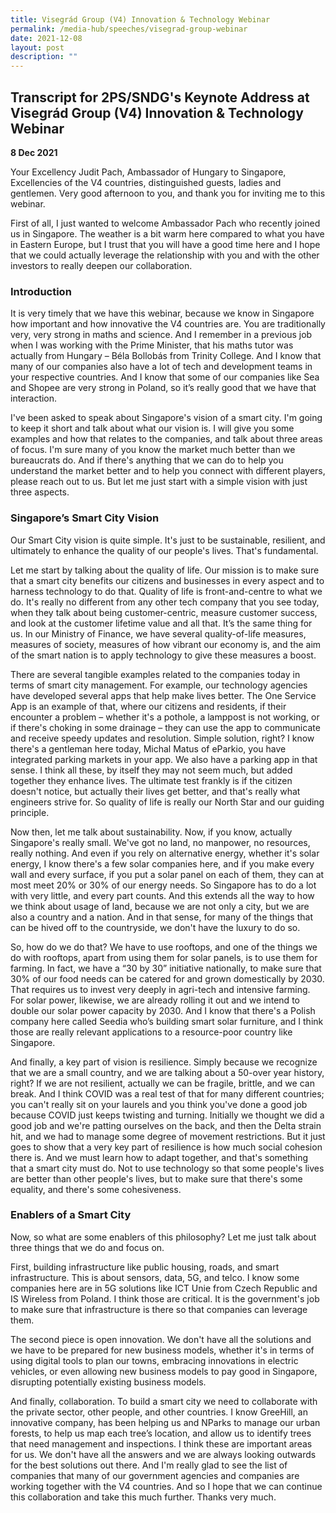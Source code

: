 ```yaml
---
title: Visegrád Group (V4) Innovation & Technology Webinar
permalink: /media-hub/speeches/visegrad-group-webinar
date: 2021-12-08
layout: post
description: ""
---
```


## Transcript for 2PS/SNDG's Keynote Address at Visegrád Group (V4) Innovation & Technology Webinar

**8 Dec 2021** 

Your Excellency Judit Pach, Ambassador of Hungary to Singapore, Excellencies of the V4 countries, distinguished guests, ladies and gentlemen. Very good afternoon to you, and thank you for inviting me to this webinar. 

First of all, I just wanted to welcome Ambassador Pach who recently joined us in Singapore. The weather is a bit warm here compared to what you have in Eastern Europe, but I trust that you will have a good time here and I hope that we could actually leverage the relationship with you and with the other investors to really deepen our collaboration. 

### Introduction

It is very timely that we have this webinar, because we know in Singapore how important and how innovative the V4 countries are. You are traditionally very, very strong in maths and science. And I remember in a previous job when I was working with the Prime Minister, that his maths tutor was actually from Hungary – Béla Bollobás from Trinity College. And I know that many of our companies also have a lot of tech and development teams in your respective countries. And I know that some of our companies like Sea and Shopee are very strong in Poland, so it’s really good that we have that interaction. 

I've been asked to speak about Singapore's vision of a smart city. I'm going to keep it short and talk about what our vision is. I will give you some examples and how that relates to the companies, and talk about three areas of focus. I'm sure many of you know the market much better than we bureaucrats do. And if there's anything that we can do to help you understand the market better and to help you connect with different players, please reach out to us. But let me just start with a simple vision with just three aspects. 

### Singapore’s Smart City Vision

Our Smart City vision is quite simple. It's just to be sustainable, resilient, and ultimately to enhance the quality of our people's lives. That's fundamental. 

Let me start by talking about the quality of life. Our mission is to make sure that a smart city benefits our citizens and businesses in every aspect and to harness technology to do that. Quality of life is front-and-centre to what we do. It's really no different from any other tech company that you see today, when they talk about being customer-centric, measure customer success, and look at the customer lifetime value and all that. It’s the same thing for us. In our Ministry of Finance, we have several quality-of-life measures, measures of society, measures of how vibrant our economy is, and the aim of the smart nation is to apply technology to give these measures a boost. 

There are several tangible examples related to the companies today in terms of smart city management. For example, our technology agencies have developed several apps that help make lives better. The One Service App is an example of that, where our citizens and residents, if their encounter a problem – whether it's a pothole, a lamppost is not working, or if there's choking in some drainage – they can use the app to communicate and receive speedy updates and resolution. Simple solution, right? I know there's a gentleman here today, Michal Matus of eParkio, you have integrated parking markets in your app. We also have a parking app in that sense. I think all these, by itself they may not seem much, but added together they enhance lives. The ultimate test frankly is if the citizen doesn't notice, but actually their lives get better, and that's really what engineers strive for. So quality of life is really our North Star and our guiding principle. 

Now then, let me talk about sustainability. Now, if you know, actually Singapore's really small. We've got no land, no manpower, no resources, really nothing. And even if you rely on alternative energy, whether it's solar energy, I know there's a few solar companies here, and if you make every wall and every surface, if you put a solar panel on each of them, they can at most meet 20% or 30% of our energy needs. So Singapore has to do a lot with very little, and every part counts. And this extends all the way to how we think about usage of land, because we are not only a city, but we are also a country and a nation. And in that sense, for many of the things that can be hived off to the countryside, we don't have the luxury to do so. 

So, how do we do that? We have to use rooftops, and one of the things we do with rooftops, apart from using them for solar panels, is to use them for farming. In fact, we have a “30 by 30” initiative nationally, to make sure that 30% of our food needs can be catered for and grown domestically by 2030. That requires us to invest very deeply in agri-tech and intensive farming. For solar power, likewise, we are already rolling it out and we intend to double our solar power capacity by 2030. And I know that there's a Polish company here called Seedia who’s building smart solar furniture, and I think those are really relevant applications to a resource-poor country like Singapore. 

And finally, a key part of vision is resilience. Simply because we recognize that we are a small country, and we are talking about a 50-over year history, right? If we are not resilient, actually we can be fragile, brittle, and we can break. And I think COVID was a real test of that for many different countries; you can't really sit on your laurels and you think you've done a good job because COVID just keeps twisting and turning. Initially we thought we did a good job and we're patting ourselves on the back, and then the Delta strain hit, and we had to manage some degree of movement restrictions. But it just goes to show that a very key part of resilience is how much social cohesion there is. And we must learn how to adapt together, and that's something that a smart city must do. Not to use technology so that some people's lives are better than other people's lives, but to make sure that there's some equality, and there's some cohesiveness. 

### Enablers of a Smart City

Now, so what are some enablers of this philosophy? Let me just talk about three things that we do and focus on.

First, building infrastructure like public housing, roads, and smart infrastructure. This is about sensors, data, 5G, and telco. I know some companies here are in 5G solutions like ICT Unie from Czech Republic and IS Wireless from Poland. I think those are critical. It is the government's job to make sure that infrastructure is there so that companies can leverage them. 

The second piece is open innovation. We don't have all the solutions and we have to be prepared for new business models, whether it's in terms of using digital tools to plan our towns, embracing innovations in electric vehicles, or even allowing new business models to pay good in Singapore, disrupting potentially existing business models. 

And finally, collaboration. To build a smart city we need to collaborate with the private sector, other people, and other countries. I know GreeHill, an innovative company, has been helping us and NParks to manage our urban forests, to help us map each tree’s location, and allow us to identify trees that need management and inspections. I think these are important areas for us. We don't have all the answers and we are always looking outwards for the best solutions out there. And I'm really glad to see the list of companies that many of our government agencies and companies are working together with the V4 countries. And so I hope that we can continue this collaboration and take this much further. Thanks very much.